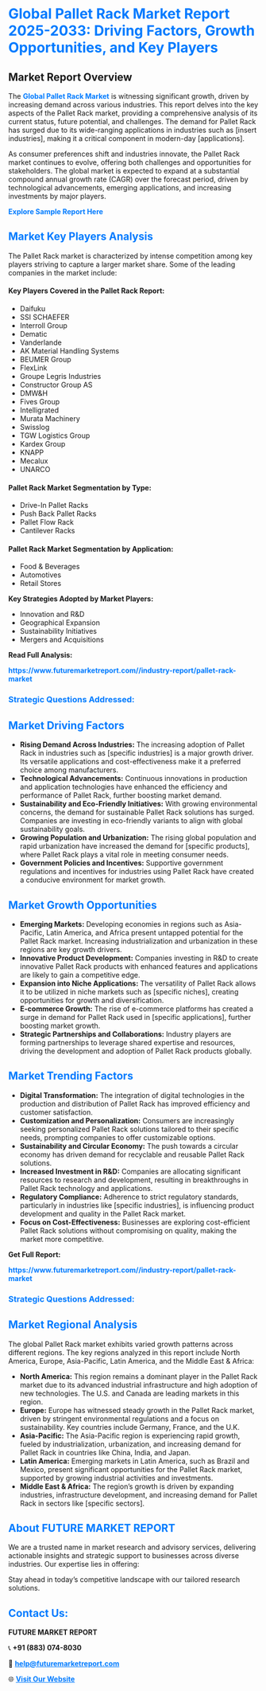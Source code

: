 <h1 style="color: #007BFF;">Global Pallet Rack Market Report 2025-2033: Driving Factors, Growth Opportunities, and Key Players</h1>

<section id="overview">
<h2>Market Report Overview</h2>
<p>The <a href="https://www.futuremarketreport.com//industry-report/pallet-rack-market" style="color: #007BFF; text-decoration: none;"><strong>Global Pallet Rack Market</strong></a> is witnessing significant growth, driven by increasing demand across various industries. This report delves into the key aspects of the Pallet Rack market, providing a comprehensive analysis of its current status, future potential, and challenges. The demand for Pallet Rack has surged due to its wide-ranging applications in industries such as [insert industries], making it a critical component in modern-day [applications].</p>
<p>As consumer preferences shift and industries innovate, the Pallet Rack market continues to evolve, offering both challenges and opportunities for stakeholders. The global market is expected to expand at a substantial compound annual growth rate (CAGR) over the forecast period, driven by technological advancements, emerging applications, and increasing investments by major players.</p>
</section>

<section id="overview">
<p><a href="https://www.futuremarketreport.com//request-sample/reportId=90363" style="color: #007BFF; text-decoration: none;"><strong>Explore Sample Report Here</strong></a></p>
</section>

<section id="key-players">
<h2 style="color: #007BFF;">Market Key Players Analysis</h2>
<p>The Pallet Rack market is characterized by intense competition among key players striving to capture a larger market share. Some of the leading companies in the market include:</p>
<h4>Key Players Covered in the Pallet Rack Report:</h4>
<ul><li>Daifuku</li><li>SSI SCHAEFER</li><li>Interroll Group</li><li>Dematic</li><li>Vanderlande</li><li>AK Material Handling Systems</li><li>BEUMER Group</li><li>FlexLink</li><li>Groupe Legris Industries</li><li>Constructor Group AS</li><li>DMW&amp;H</li><li>Fives Group</li><li>Intelligrated</li><li>Murata Machinery</li><li>Swisslog</li><li>TGW Logistics Group</li><li>Kardex Group</li><li>KNAPP</li><li>Mecalux</li><li>UNARCO</li></ul>
<h4>Pallet Rack Market Segmentation by Type:</h4>
<ul><li>Drive-In Pallet Racks</li><li>Push Back Pallet Racks</li><li>Pallet Flow Rack</li><li>Cantilever Racks</li></ul>

<h4>Pallet Rack Market Segmentation by Application:</h4>
<ul><li>Food &amp; Beverages</li><li>Automotives</li><li>Retail Stores</li></ul>
<p><strong>Key Strategies Adopted by Market Players:</strong></p>
<ul>
<li>Innovation and R&D</li>
<li>Geographical Expansion</li>
<li>Sustainability Initiatives</li>
<li>Mergers and Acquisitions</li>
</ul>
</section>

<section>
<p><strong>Read Full Analysis: </strong></p><a href="https://www.futuremarketreport.com//industry-report/pallet-rack-market" style="color: #007BFF; text-decoration: none;"><strong>https://www.futuremarketreport.com//industry-report/pallet-rack-market</strong></a>
<h3 style="color: #007BFF;">Strategic Questions Addressed:</h3>
</section>

<section id="driving-factors">
<h2 style="color: #007BFF;">Market Driving Factors</h2>
<ul>
<li><strong>Rising Demand Across Industries:</strong> The increasing adoption of Pallet Rack in industries such as [specific industries] is a major growth driver. Its versatile applications and cost-effectiveness make it a preferred choice among manufacturers.</li>
<li><strong>Technological Advancements:</strong> Continuous innovations in production and application technologies have enhanced the efficiency and performance of Pallet Rack, further boosting market demand.</li>
<li><strong>Sustainability and Eco-Friendly Initiatives:</strong> With growing environmental concerns, the demand for sustainable Pallet Rack solutions has surged. Companies are investing in eco-friendly variants to align with global sustainability goals.</li>
<li><strong>Growing Population and Urbanization:</strong> The rising global population and rapid urbanization have increased the demand for [specific products], where Pallet Rack plays a vital role in meeting consumer needs.</li>
<li><strong>Government Policies and Incentives:</strong> Supportive government regulations and incentives for industries using Pallet Rack have created a conducive environment for market growth.</li>
</ul>
</section>

<section id="growth-opportunities">
<h2 style="color: #007BFF;">Market Growth Opportunities</h2>
<ul>
<li><strong>Emerging Markets:</strong> Developing economies in regions such as Asia-Pacific, Latin America, and Africa present untapped potential for the Pallet Rack market. Increasing industrialization and urbanization in these regions are key growth drivers.</li>
<li><strong>Innovative Product Development:</strong> Companies investing in R&D to create innovative Pallet Rack products with enhanced features and applications are likely to gain a competitive edge.</li>
<li><strong>Expansion into Niche Applications:</strong> The versatility of Pallet Rack allows it to be utilized in niche markets such as [specific niches], creating opportunities for growth and diversification.</li>
<li><strong>E-commerce Growth:</strong> The rise of e-commerce platforms has created a surge in demand for Pallet Rack used in [specific applications], further boosting market growth.</li>
<li><strong>Strategic Partnerships and Collaborations:</strong> Industry players are forming partnerships to leverage shared expertise and resources, driving the development and adoption of Pallet Rack products globally.</li>
</ul>
</section>

<section id="trending-factors">
<h2 style="color: #007BFF;">Market Trending Factors</h2>
<ul>
<li><strong>Digital Transformation:</strong> The integration of digital technologies in the production and distribution of Pallet Rack has improved efficiency and customer satisfaction.</li>
<li><strong>Customization and Personalization:</strong> Consumers are increasingly seeking personalized Pallet Rack solutions tailored to their specific needs, prompting companies to offer customizable options.</li>
<li><strong>Sustainability and Circular Economy:</strong> The push towards a circular economy has driven demand for recyclable and reusable Pallet Rack solutions.</li>
<li><strong>Increased Investment in R&D:</strong> Companies are allocating significant resources to research and development, resulting in breakthroughs in Pallet Rack technology and applications.</li>
<li><strong>Regulatory Compliance:</strong> Adherence to strict regulatory standards, particularly in industries like [specific industries], is influencing product development and quality in the Pallet Rack market.</li>
<li><strong>Focus on Cost-Effectiveness:</strong> Businesses are exploring cost-efficient Pallet Rack solutions without compromising on quality, making the market more competitive.</li>
</ul>
</section>

<section>
<p><strong>Get Full Report: </strong></p><a href="https://www.futuremarketreport.com//industry-report/pallet-rack-market" style="color: #007BFF; text-decoration: none;"><strong>https://www.futuremarketreport.com//industry-report/pallet-rack-market</strong></a>
<h3 style="color: #007BFF;">Strategic Questions Addressed:</h3>
</section>


<section id="regional-analysis">
<h2 style="color: #007BFF;">Market Regional Analysis</h2>
<p>The global Pallet Rack market exhibits varied growth patterns across different regions. The key regions analyzed in this report include North America, Europe, Asia-Pacific, Latin America, and the Middle East & Africa:</p>
<ul>
<li><strong>North America:</strong> This region remains a dominant player in the Pallet Rack market due to its advanced industrial infrastructure and high adoption of new technologies. The U.S. and Canada are leading markets in this region.</li>
<li><strong>Europe:</strong> Europe has witnessed steady growth in the Pallet Rack market, driven by stringent environmental regulations and a focus on sustainability. Key countries include Germany, France, and the U.K.</li>
<li><strong>Asia-Pacific:</strong> The Asia-Pacific region is experiencing rapid growth, fueled by industrialization, urbanization, and increasing demand for Pallet Rack in countries like China, India, and Japan.</li>
<li><strong>Latin America:</strong> Emerging markets in Latin America, such as Brazil and Mexico, present significant opportunities for the Pallet Rack market, supported by growing industrial activities and investments.</li>
<li><strong>Middle East & Africa:</strong> The region’s growth is driven by expanding industries, infrastructure development, and increasing demand for Pallet Rack in sectors like [specific sectors].</li>
</ul>
</section>

<footer>
<h2 style="color: #007BFF;">About FUTURE MARKET REPORT</h2>
<p>We are a trusted name in market research and advisory services, delivering actionable insights and strategic support to businesses across diverse industries. Our expertise lies in offering:</p>

<p>Stay ahead in today’s competitive landscape with our tailored research solutions.</p>

<h2 style="color: #007BFF;">Contact Us:</h2>
<p><strong>FUTURE MARKET REPORT</strong></p>
<p>📞 <strong>+91 (883) 074-8030</strong></p>
<p>📧 <strong><a href="mailto:help@futuremarketreport.com" style="color: #007BFF;">help@futuremarketreport.com</a></strong></p>
<p>🌐 <strong><a href="https://www.futuremarketreport.com/" style="color: #007BFF;">Visit Our Website</a></strong></p>
</footer>